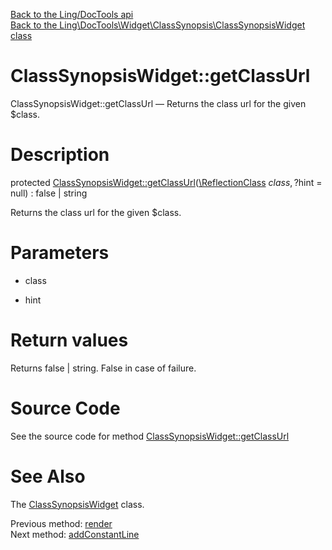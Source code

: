 [Back to the Ling/DocTools api](https://github.com/lingtalfi/DocTools/blob/master/doc/api/Ling/DocTools.md)<br>
[Back to the Ling\DocTools\Widget\ClassSynopsis\ClassSynopsisWidget class](https://github.com/lingtalfi/DocTools/blob/master/doc/api/Ling/DocTools/Widget/ClassSynopsis/ClassSynopsisWidget.md)


ClassSynopsisWidget::getClassUrl
================



ClassSynopsisWidget::getClassUrl — Returns the class url for the given $class.




Description
================


protected [ClassSynopsisWidget::getClassUrl](https://github.com/lingtalfi/DocTools/blob/master/doc/api/Ling/DocTools/Widget/ClassSynopsis/ClassSynopsisWidget/getClassUrl.md)([\ReflectionClass](http://php.net/manual/en/class.reflectionclass.php) $class, ?$hint = null) : false | string




Returns the class url for the given $class.




Parameters
================


- class

    

- hint

    


Return values
================

Returns false | string.
False in case of failure.







Source Code
===========
See the source code for method [ClassSynopsisWidget::getClassUrl](https://github.com/lingtalfi/DocTools/blob/master/Widget/ClassSynopsis/ClassSynopsisWidget.php#L333-L351)


See Also
================

The [ClassSynopsisWidget](https://github.com/lingtalfi/DocTools/blob/master/doc/api/Ling/DocTools/Widget/ClassSynopsis/ClassSynopsisWidget.md) class.

Previous method: [render](https://github.com/lingtalfi/DocTools/blob/master/doc/api/Ling/DocTools/Widget/ClassSynopsis/ClassSynopsisWidget/render.md)<br>Next method: [addConstantLine](https://github.com/lingtalfi/DocTools/blob/master/doc/api/Ling/DocTools/Widget/ClassSynopsis/ClassSynopsisWidget/addConstantLine.md)<br>

